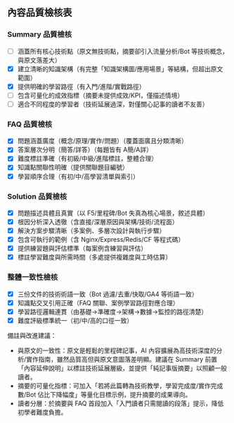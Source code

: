 ## 內容品質檢核表

### Summary 品質檢核
- [ ] 涵蓋所有核心技術點（原文無技術點，摘要卻引入流量分析/Bot 等技術概念，與原文落差大）
- [x] 建立清晰的知識架構（有完整「知識架構圖/應用場景」等結構，但超出原文範圍）
- [x] 提供明確的學習路徑（有入門/進階/實戰路徑）
- [ ] 包含可量化的成效指標（摘要未提供成效/KPI，僅描述情境）
- [ ] 適合不同程度的學習者（技術延展過深，對僅關心記事的讀者不友善）

### FAQ 品質檢核
- [x] 問題涵蓋廣度（概念/原理/實作/問題）（覆蓋面廣且分類清晰）
- [x] 答案層次分明（簡答/詳答）（每題皆有 A簡/A詳）
- [x] 難度標註準確（有初級/中級/進階標註，整體合理）
- [x] 知識點關聯性明確（提供關聯題目編號）
- [x] 學習順序合理（有初/中/高學習清單與索引）

### Solution 品質檢核
- [x] 問題描述具體且真實（以 F5/里程碑/Bot 失真為核心場景，敘述具體）
- [x] 根因分析深入透徹（含直接/深層原因與架構/技術/流程面）
- [x] 解決方案步驟清晰（多案例、多層次設計與執行步驟）
- [x] 包含可執行的範例（含 Nginx/Express/Redis/CF 等程式碼）
- [x] 提供練習題與評估標準（每案例含練習與評估）
- [x] 標註學習難度與所需時間（多處提供複雜度與工時估算）

### 整體一致性檢核
- [x] 三份文件的技術術語一致（Bot 過濾/去重/快取/GA4 等術語一致）
- [x] 知識點交叉引用正確（FAQ 關聯、案例學習路徑對應合理）
- [x] 學習路徑邏輯連貫（由基礎→準確度→架構→數據→監控的路徑清楚）
- [x] 難度評級標準統一（初/中/高的口徑一致）

備註與改進建議：
- 與原文的一致性：原文是輕鬆的里程碑記事，AI 內容擴展為高技術深度的分析/實作指南，雖然品質高但與原文意圖落差明顯。建議在 Summary 前置「內容延伸說明」以標註技術延展層級，並提供「純記事版摘要」以照顧一般讀者。
- 摘要的可量化指標：可加入「若將此篇轉為技術教學，學習完成度/實作完成數/Bot 佔比下降幅度」等量化目標示例，提升摘要的成果導向。
- 讀者分層：於摘要與 FAQ 首段加入「入門讀者只需閱讀的段落」提示，降低初學者難度負擔。
